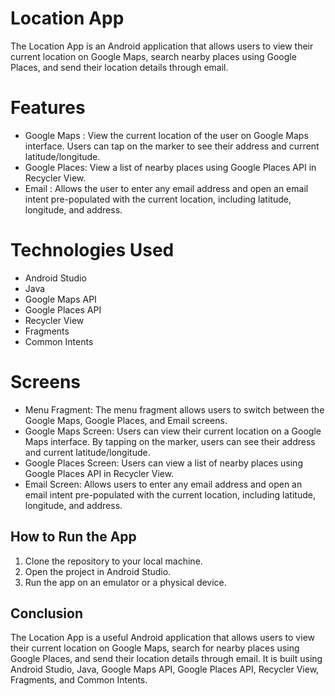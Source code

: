 # Location App

The Location App is an Android application that allows users to view their current location on Google Maps, search nearby places using Google Places, and send their location details through email.

# Features

* Google Maps : View the current location of the user on Google Maps interface. Users can tap on the marker to see their address and current latitude/longitude.
* Google Places: View a list of nearby places using Google Places API in Recycler View.
* Email : Allows the user to enter any email address and open an email intent pre-populated with the current location, including latitude, longitude, and address.

# Technologies Used
* Android Studio
* Java
* Google Maps API
* Google Places API
* Recycler View
* Fragments
* Common Intents

# Screens
* Menu Fragment: The menu fragment allows users to switch between the Google Maps, Google Places, and Email screens.
* Google Maps Screen: Users can view their current location on a Google Maps interface. By tapping on the marker, users can see their address and current latitude/longitude.
* Google Places Screen: Users can view a list of nearby places using Google Places API in Recycler View.
* Email Screen: Allows users to enter any email address and open an email intent pre-populated with the current location, including latitude, longitude, and address.

## How to Run the App
1. Clone the repository to your local machine.
2. Open the project in Android Studio.
3. Run the app on an emulator or a physical device.

## Conclusion
The Location App is a useful Android application that allows users to view their current location on Google Maps, search for nearby places using Google Places, and send their location details through email. It is built using Android Studio, Java, Google Maps API, Google Places API, Recycler View, Fragments, and Common Intents.
